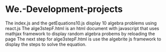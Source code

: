 # We.-Development-projects
The index.js and the getEquations10.js display 10 algebra problems using react.js
The alge3stepF.html is an html document with javascript that uses mathjax framework to display random algebra probems by reloading the page
The next step for alge3stepF.html is use the algebrite js framework to display the steps to solve the equation.
